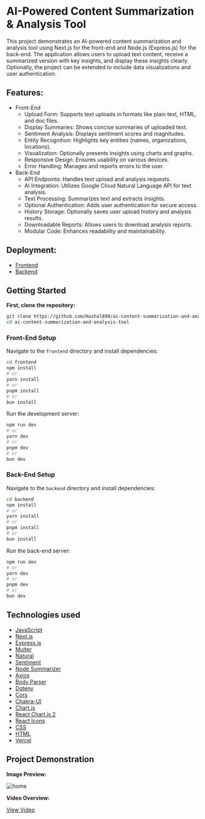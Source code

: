 # AI-Powered Content Summarization & Analysis Tool

This project demonstrates an AI-powered content summarization and analysis tool using Next.js for the front-end and Node.js (Express.js) for the back-end. The application allows users to upload text content, receive a summarized version with key insights, and display these insights clearly. Optionally, the project can be extended to include data visualizations and user authentication.

## Features:

- Front-End
  - Upload Form: Supports text uploads in formats like plain text, HTML, and doc files.
  - Display Summaries: Shows concise summaries of uploaded text.
  - Sentiment Analysis: Displays sentiment scores and magnitudes.
  - Entity Recognition: Highlights key entities (names, organizations, locations).
  - Visualization: Optionally presents insights using charts and graphs.
  - Responsive Design: Ensures usability on various devices.
  - Error Handling: Manages and reports errors to the user.
- Back-End
  - API Endpoints: Handles text upload and analysis requests.
  - AI Integration: Utilizes Google Cloud Natural Language API for text analysis.
  - Text Processing: Summarizes text and extracts insights.
  - Optional Authentication: Adds user authentication for secure access.
  - History Storage: Optionally saves user upload history and analysis results.
  - Downloadable Reports: Allows users to download analysis reports.
  - Modular Code: Enhances readability and maintainability.

## Deployment:

- [Frontend](https://ai-content-summarization-and-analysis-tool-frontend.vercel.app/)
- [Backend](https://ai-content-summarization-and-analysis.onrender.com)

## Getting Started

**First, clone the repository:**

```bash
git clone https://github.com/Hashal890/ai-content-summarization-and-analysis-tool.git
cd ai-content-summarization-and-analysis-tool
```

### Front-End Setup

Navigate to the `frontend` directory and install dependencies:

```bash
cd frontend
npm install
# or
yarn install
# or
pnpm install
# or
bun install
```

Run the development server:

```bash
npm run dev
# or
yarn dev
# or
pnpm dev
# or
bun dev
```

### Back-End Setup

Navigate to the `backend` directory and install dependencies:

```bash
cd backend
npm install
# or
yarn install
# or
pnpm install
# or
bun install
```

Run the back-end server:

```bash
npm run dev
# or
yarn dev
# or
pnpm dev
# or
bun dev
```

## Technologies used

- [JavaScript](https://developer.mozilla.org/en-US/docs/Web/JavaScript)
- [Next.js](https://nextjs.org/docs)
- [Express.js](https://expressjs.com/en/starter/installing.html)
- [Multer](https://www.npmjs.com/package/multer)
- [Natural](https://www.npmjs.com/package/natural)
- [Sentiment](https://www.npmjs.com/package/sentiment)
- [Node Summarizer](https://www.npmjs.com/package/node-summarizer)
- [Axios](https://www.npmjs.com/package/axios)
- [Body Parser](https://www.npmjs.com/package/body-parser)
- [Dotenv](https://www.npmjs.com/package/dotenv)
- [Cors](https://www.npmjs.com/package/cors)
- [Chakra-UI](https://v2.chakra-ui.com/getting-started)
- [Chart.js](https://www.chartjs.org/docs/latest/)
- [React Chart.js 2](https://www.npmjs.com/package/react-chartjs-2)
- [React Icons](https://react-icons.github.io/react-icons/)
- [CSS](https://developer.mozilla.org/en-US/docs/Web/CSS)
- [HTML](https://developer.mozilla.org/en-US/docs/Web/HTML)
- [Vercel](https://vercel.com/)

## Project Demonstration

**Image Preview:**

![home](./frontend/src/assets/)

**Video Overview:**

[View Video]()
